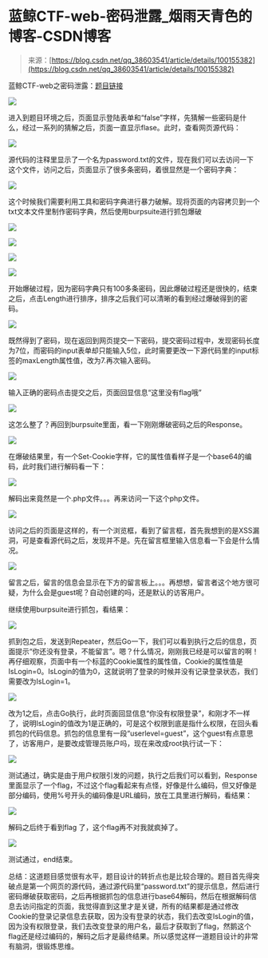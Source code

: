 <!--yml
category: 未分类
date: 2022-04-26 14:51:14
-->

# 蓝鲸CTF-web-密码泄露_烟雨天青色的博客-CSDN博客

> 来源：[https://blog.csdn.net/qq_38603541/article/details/100155382](https://blog.csdn.net/qq_38603541/article/details/100155382)

蓝鲸CTF-web之密码泄露：[题目链接](http://39.107.92.230/web/web5/index.php)

![](img/993e1e735f41990d90315069ebd3e606.png)

进入到题目环境之后，页面显示登陆表单和“false”字样，先猜解一些密码是什么，经过一系列的猜解之后，页面一直显示flase。此时，查看网页源代码：

![](img/e01319bb44c1ec71b3abbbef53c2b996.png)

源代码的注释里显示了一个名为password.txt的文件，现在我们可以去访问一下这个文件，访问之后，页面显示了很多条密码，着很显然是一个密码字典：

![](img/a6326ea348cb7bc3855a4df8dc293d7b.png)

这个时候我们需要利用工具和密码字典进行暴力破解。现将页面的内容拷贝到一个txt文本文件里制作密码字典，然后使用burpsuite进行抓包爆破

![](img/8eecfec995643446423abce2083069c5.png)

![](img/b03643f2d5f9ce18fb86839c45cee23e.png)

![](img/cef0d9a5eaff706eb4175ab1a3d2632a.png)

![](img/e200d16cfb0ba71c338221b9662735d1.png)

开始爆破过程，因为密码字典只有100多条密码，因此爆破过程还是很快的，结束之后，点击Length进行排序，排序之后我们可以清晰的看到经过爆破得到的密码。

![](img/439810e8738c31a9dd754aa4cc3c2668.png)

既然得到了密码，现在返回到网页提交一下密码，提交密码过程中，发现密码长度为7位，而密码的input表单却只能输入5位，此时需要更改一下源代码里的input标签的maxLength属性值，改为7.再次输入密码。

![](img/72ebc50cdae4b85144daf45089741f43.png)

输入正确的密码点击提交之后，页面回显信息“这里没有flag哦”

![](img/80f7711aca2c00d3d16ccd64abe58ad7.png)

这怎么整了？再回到burpsuite里面，看一下刚刚爆破密码之后的Response。

![](img/a7ec3ec7fab38c627381a70e936f6c70.png)

在爆破结果里，有一个Set-Cookie字样，它的属性值看样子是一个base64的编码，此时我们进行解码看一下：

![](img/177d72172f8d0b5d5a7c332f06d549db.png)

解码出来竟然是一个.php文件。。。再来访问一下这个php文件。

![](img/bb1ae1eb34f59eb7fd61b9654370da7f.png)

访问之后的页面是这样的，有一个浏览框，看到了留言框，首先我想到的是XSS漏洞，可是查看源代码之后，发现并不是。先在留言框里输入信息看一下会是什么情况。

![](img/d11713d7a6e34355f7d73b161d72ccae.png)

留言之后，留言的信息会显示在下方的留言板上。。。再想想，留言者这个地方很可疑，为什么会是guest呢？自动创建的吗，还是默认的访客用户。

继续使用burpsuite进行抓包，看结果：

![](img/fc2156a1686fecf3a36a14a7ba788f96.png)

抓到包之后，发送到Repeater，然后Go一下，我们可以看到执行之后的信息，页面提示“你还没有登录，不能留言”。嗯？什么情况，刚刚我已经是可以留言的啊！再仔细观察，页面中有一个标蓝的Cookie属性的属性值，Cookie的属性值是IsLogin=0。IsLogin的值为0，这就说明了登录的时候并没有记录登录状态，我们需要改为IsLogin=1。

![](img/8bc22cbfe5e7fe40e3f1eb782dbeb504.png)

改为1之后，点击Go执行，此时页面回显信息“你没有权限登录”，和刚才不一样了，说明IsLogin的值改为1是正确的，可是这个权限到底是指什么权限，在回头看抓包的代码信息。抓包的信息里有一段“userlevel=guest”，这个guest有点意思了，访客用户，是要改成管理员账户吗，现在来改成root执行试一下：

![](img/dc3a5d6a579b60250a8c01613313ae17.png)

测试通过，确实是由于用户权限引发的问题，执行之后我们可以看到，Response里面显示了一个flag，不过这个flag看起来有点怪，好像是什么编码，但又好像是部分编码，使用%号开头的编码像是URL编码，放在工具里进行解码，看结果：

![](img/00a936f705a3e4fe734990127a9272f8.png)

解码之后终于看到flag 了，这个flag再不对我就疯掉了。

![](img/399eadeed6e5d49b1c688f22de7bc8b5.png)

测试通过，end结束。

总结：这道题目感觉很有水平，题目设计的转折点也是比较合理的。题目首先得突破点是第一个网页的源代码，通过源代码里“password.txt”的提示信息，然后进行密码爆破获取密码，之后再根据抓包的信息进行base64解码，然后在根据解码信息去访问指定的页面，我觉得直到这里才是关键，所有的结果都是通过修改Cookie的登录记录信息去获取，因为没有登录的状态，我们去改变IsLogin的值，因为没有权限登录，我们去改变登录的用户名，最后才获取到了flag，然鹅这个flag还是经过编码的，解码之后才是最终结果。所以感觉这样一道题目设计的非常有脑洞，很锻炼思维。